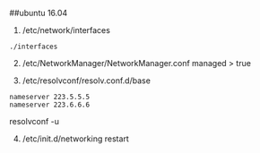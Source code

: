 ##ubuntu 16.04
1. /etc/network/interfaces
```
./interfaces
```

2. /etc/NetworkManager/NetworkManager.conf
managed > true

3.  /etc/resolvconf/resolv.conf.d/base
```
nameserver 223.5.5.5
nameserver 223.6.6.6
```
resolvconf -u

4. /etc/init.d/networking restart
